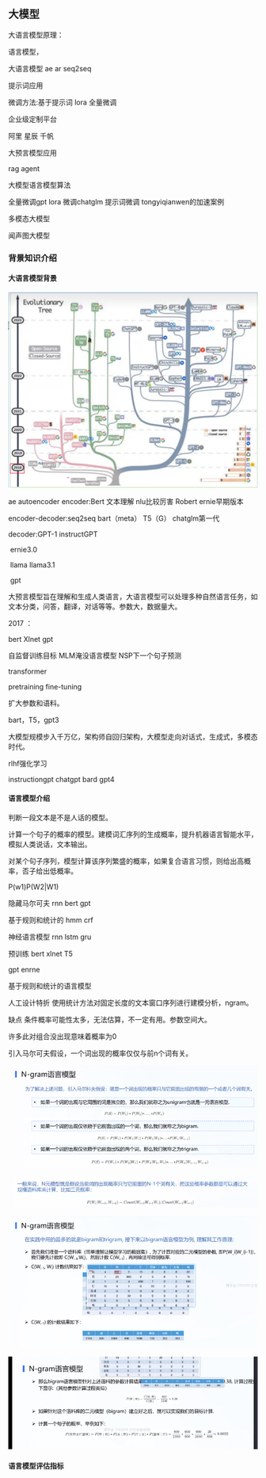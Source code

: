 ## 大模型



大语言模型原理：

语言模型，

大语言模型    ae  ar  seq2seq

提示词应用

微调方法:基于提示词 lora  全量微调



企业级定制平台

阿里 星辰 千帆



大预言模型应用

rag agent



大模型语言模型算法

全量微调gpt lora 微调chatglm 提示词微调 tongyiqianwen的加速案例



多模态大模型

闻声图大模型



### 背景知识介绍

#### 大语言模型背景

![image-20250711142225474](./assets/image-20250711142225474.png)

ae autoencoder encoder:Bert  文本理解 nlu比较厉害  Robert  ernie早期版本

encoder-decoder:seq2seq  bart（meta） T5（G） chatglm第一代

decoder:GPT-1 instructGPT  

​						ernie3.0  

​						llama llama3.1

​						gpt



大预言模型旨在理解和生成人类语言，大语言模型可以处理多种自然语言任务，如文本分类，问答，翻译，对话等等。参数大，数据量大。



2017 ：

bert Xlnet gpt

自监督训练目标 MLM淹没语言模型 NSP下一个句子预测

transformer

pretraining  fine-tuning



扩大参数和语料。

bart，T5，gpt3



大模型规模步入千万亿，架构师自回归架构，大模型走向对话式，生成式，多模态时代。

rlhf强化学习

instructiongpt chatgpt bard gpt4



#### 语言模型介绍

判断一段文本是不是人话的模型。

计算一个句子的概率的模型。建模词汇序列的生成概率，提升机器语言智能水平，模拟人类说话，文本输出。

对某个句子序列，模型计算该序列繁盛的概率，如果复合语言习惯，则给出高概率，否子给出低概率。

P(w1)P(W2|W1)

隐藏马尔可夫 rnn bert gpt



基于规则和统计的  hmm crf

神经语言模型 rnn lstm gru

预训练 bert  xlnet T5

gpt enrne 



基于规则和统计的语言模型

人工设计特折 使用统计方法对固定长度的文本窗口序列进行建模分析，ngram。

缺点 条件概率可能性太多，无法估算，不一定有用。参数空间大。

许多此对组合没出现意味着概率为0

引入马尔可夫假设，一个词出现的概率仅仅与前n个词有关。

![image-20250711152233306](./assets/image-20250711152233306.png)

![image-20250711152211473](./assets/image-20250711152211473.png)

![image-20250711152442961](./assets/image-20250711152442961.png)

![image-20250711152543932](./assets/image-20250711152543932.png)

#### 语言模型评估指标



